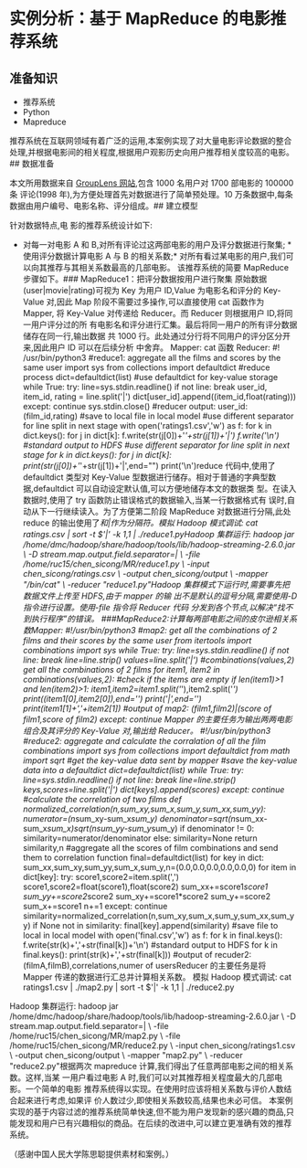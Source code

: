 # 实例分析：基于 MapReduce 的电影推荐系统


## 准备知识

* 推荐系统
* Python
* Mapreduce

推荐系统在互联网领域有着广泛的运用,本案例实现了对大量电影评论数据的整合处理,并根据电影间的相关程度,根据用户观影历史向用户推荐相关度较高的电影。## 数据准备

本文所用数据来自 [GroupLens 网站](http://grouplens.org/datasets/movielens/),包含 1000 名用户对 1700 部电影的 100000 条 评论(1998 年),为方便处理首先对数据进行了简单预处理。10 万条数据中,每条数据由用户编号、电影名称、评分组成。## 建立模型

针对数据特点,电 影的推荐系统设计如下:
* 对每一对电影 A 和 B,对所有评论过这两部电影的用户及评分数据进行聚集; * 使用评分数据计算电影 A 与 B 的相关系数;* 对所有看过某电影的用户,我们可以向其推荐与其相关系数最高的几部电影。
该推荐系统的简要 MapReduce 步骤如下。### MapReduce1：把评分数据按用户进行聚集
原始数据(user|movie|rating)可视为 Key 为用户 ID,Value 为电影名和评分的 Key-Value 对,因此 Map 阶段不需要过多操作,可以直接使用 cat 函数作为 Mapper, 将 Key-Value 对传递给 Reducer。而 Reducer 则根据用户 ID,将同一用户评分过的所 有电影名和评分进行汇集。最后将同一用户的所有评分数据储存在同一行,输出数据 共 1000 行。此处通过分行将不同用户的评分区分开来,因此用户 ID 可以在后续分析 中舍弃。
Mapper: cat 函数
Reducer:	#! /usr/bin/python3	#reduce1: aggregate all the films and scores by the same user import sys	from collections import defaultdict	#reduce process	dict=defaultdict(list)	#use defaultdict for key-value storage	while True: 		try:			line=sys.stdin.readline() 			if not line:				break	        user_id, item_id, rating = line.split('|')			dict[user_id].append((item_id,float(rating))) 		except:			continue	sys.stdin.close()	#reducer output: user_id:(film_id,rating)	#save to local file in local model	#use different separator for line split in next stage 	with open('ratings1.csv','w') as f:		for k in dict.keys(): for j in dict[k]:	        f.write(str(j[0])+'*'+str(j[1])+'|')	    f.write('\n')	#standard output to HDFS	#use different separator for line split in next stage 	for k in dict.keys():		for j in dict[k]: 			print(str(j[0])+'*'+str(j[1])+'|',end="")	    print('\n')reduce 代码中,使用了 defaultdict 类型对 Key-Value 型数据进行储存。相对于普通的字典型数据,defaultdict 可以自动设定默认值,可以方便地储存本文的数据类 型。在读入数据时,使用了 try 函数防止错误格式的数据输入,当某一行数据格式有
误时,自动从下一行继续读入。为了方便第二阶段 MapReduce 对数据进行分隔,此处 reduce 的输出使用了*和|作为分隔符。模拟 Hadoop 模式调试:
	cat ratings.csv | sort -t $'|' -k 1,1 | ./reduce1.pyHadoop 集群运行:
	hadoop jar /home/dmc/hadoop/share/hadoop/tools/lib/hadoop-streaming-2.6.0.jar \	-D stream.map.output.field.separator=\| \	-file /home/ruc15/chen_sicong/MR/reduce1.py \	-input chen_sicong/ratings.csv \	-output chen_sicong/output \	-mapper "/bin/cat" \	-reducer "reduce1.py"Hadoop 集群模式下运行时,需要事先把数据文件上传至 HDFS,由于 mapper 的输 出不是默认的逗号分隔,需要使用-D 指令进行设置。使用-file 指令将 Reducer 代码 分发到各个节点,以解决“找不到执行程序”的错误。
###MapReduce2:计算每两部电影之间的皮尔逊相关系数Mapper: 	#!/usr/bin/python3	#map2: get all the combinations of 2 films and their scores by the same user	from itertools import combinations	import sys	while True:		try:			line=sys.stdin.readline()
			if not line:				break			line=line.strip()			values=line.split('|')	#combinations(values,2) get all the combinations of 2 films	for item1, item2 in combinations(values,2):	#check if the items are empty		if len(item1)>1 and len(item2)>1:			item1,item2=item1.split('*'),item2.split('*')			print((item1[0],item2[0]),end='')			print('|',end='')			print(item1[1]+','+item2[1])	#output of map2: (film1,film2)|(score of film1,score of film2)		except:			continue
			Mapper 的主要任务为输出两两电影组合及其评分的 Key-Value 对,输出给 Reducer。	#!/usr/bin/python3	#reduce2: aggregate and calculate the corralation of all the film combinations	import sys	from collections import defaultdict	from math import sqrt	#get the key-value data sent by mapper	#save the key-value data into a defaultdict	dict=defaultdict(list)	while True:		try:			line=sys.stdin.readline()			if not line:				break			line=line.strip()			keys,scores=line.split('|')			dict[keys].append(scores)		except:			continue	#calculate the correlation of two films	def normalized_correlation(n,sum_xy,sum_x,sum_y,sum_xx,sum_yy):		numerator=(n*sum_xy-sum_x*sum_y)		denominator=sqrt(n*sum_xx-sum_x*sum_x)*sqrt(n*sum_yy-sum_y*sum_y) 		if denominator != 0:			similarity=numerator/denominator 		else:			similarity=None 		return similarity,n	#aggregate all the scores of film combinations and send them to correlation function	final=defaultdict(list)	for key in dict:		sum_xx,sum_xy,sum_yy,sum_x,sum_y,n=(0.0,0.0,0.0,0.0,0.0,0)		for item in dict[key]:			try:				score1,score2=item.split(',') 				score1,score2=float(score1),float(score2) 				sum_xx+=score1*score1 				sum_yy+=score2*score2 				sum_xy+=score1*score2				sum_y+=score2				sum_x+=score1				n+=1			except: 				continue		similarity=normalized_correlation(n,sum_xy,sum_x,sum_y,sum_xx,sum_yy) 		if None not in similarity:		        final[key].append(similarity)	        	#save file to local in local model	with open('final.csv','w') as f: 	for k in final.keys():	    f.write(str(k)+','+str(final[k])+'\n')	#standard output to HDFS	for k in final.keys(): 		print(str(k)+','+str(final[k]))	#output of recuder2: (filmA,filmB),correlations,numer of usersReducer 的主要任务是将 Mapper 传递的数据进行汇总并计算相关系数。
模拟 Hadoop 模式调试:
	cat ratings1.csv | ./map2.py | sort -t $'|' -k 1,1 | ./reduce2.py

Hadoop 集群运行:	hadoop jar /home/dmc/hadoop/share/hadoop/tools/lib/hadoop-streaming-2.6.0.jar \	-D stream.map.output.field.separator=\| \	-file /home/ruc15/chen_sicong/MR/map2.py \	-file /home/ruc15/chen_sicong/MR/reduce2.py \	-input chen_sicong/ratings1.csv \	-output chen_sicong/output \	-mapper "map2.py" \	-reducer "reduce2.py"根据两次 mapreduce 计算,我们得出了任意两部电影之间的相关系数。这样,当某 一用户看过电影 A 时,我们可以对其推荐相关程度最大的几部电影。一个简单的电影 推荐系统得以实现。在使用时应该将相关系数与评价人数结合起来进行考虑,如果评 价人数过少,即使相关系数较高,结果也未必可信。
本案例实现的基于内容过滤的推荐系统简单快速,但不能为用户发现新的感兴趣的商品,只能发现和用户已有兴趣相似的商品。在后续的改进中,可以建立更准确有效的推荐系统。

（感谢中国人民大学陈思聪提供素材和案例。）
